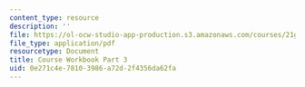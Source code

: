 ```yaml
---
content_type: resource
description: ''
file: https://ol-ocw-studio-app-production.s3.amazonaws.com/courses/21g-221-communicating-in-american-culture-s-spring-2019/0e271c4e78103986a72d2f4356da62fa_MIT21G_221S19_cw3.pdf
file_type: application/pdf
resourcetype: Document
title: Course Workbook Part 3
uid: 0e271c4e-7810-3986-a72d-2f4356da62fa
---
```

